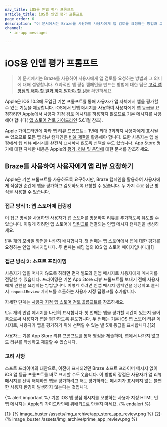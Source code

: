 ```yaml
---
nav_title: iOS용 인앱 평가 프롬프트
article_title: iOS용 인앱 평가 프롬프트
page_order: 6
description: "이 문서에서는 Braze를 사용하여 사용자에게 앱 검토를 요청하는 방법과 그 의미에 대해 설명합니다."
channel:
  - in-app messages

---
```


# iOS용 인앱 평가 프롬프트

> 이 문서에서는 Braze를 사용하여 사용자에게 앱 검토를 요청하는 방법과 그 의미에 대해 설명합니다. 효과적인 앱 평점 캠페인을 만드는 방법에 대한 팁은 [고객 앱 평점의 해야 할 일과 하지 말아야 할 일을](https://www.braze.com/resources/articles/the-dos-and-donts-of-customer-app-ratings) 확인하세요.

Apple은 iOS 10.3에 도입된 기본 프롬프트를 통해 사용자가 앱 자체에서 앱을 평가할 수 있는 기능을 제공합니다. iOS에서 인앱 메시지를 사용하여 사용자에게 앱 등급을 요청하려면 Apple에서 사용자 지정 검토 메시지를 허용하지 않으므로 기본 메시지를 사용해야 합니다( [앱 스토어 검토 가이드라인](https://developer.apple.com/app-store/review/guidelines/#code-of-conduct) 5.6.1절 참조).

Apple 가이드라인에 따라 앱 리뷰 프롬프트는 1년에 최대 3회까지 사용자에게 표시될 수 있으므로 모든 앱 리뷰 캠페인은 [비율 제한을]({{site.baseurl}}/user_guide/engagement_tools/campaigns/building_campaigns/rate-limiting/) 활용해야 합니다. 또한 사용자는 앱 설정에서 앱 리뷰 메시지를 완전히 표시하지 않도록 선택할 수도 있습니다. App Store 평가에 대한 자세한 내용은 Apple의 [평가, 리뷰 및 응답에](https://developer.apple.com/app-store/ratings-and-reviews/) 대한 문서를 참조하세요.

## Braze를 사용하여 사용자에게 앱 리뷰 요청하기

Apple은 기본 프롬프트를 사용하도록 요구하지만, Braze 캠페인을 활용하여 사용자에게 적절한 순간에 앱을 평가하고 검토하도록 요청할 수 있습니다. 두 가지 주요 접근 방식을 사용할 수 있습니다.

### 접근 방식 1: 앱 스토어에 딥링킹

이 접근 방식을 사용하면 사용자가 앱 스토어를 방문하여 리뷰를 추가하도록 유도할 수 있습니다. 이렇게 하려면 앱 스토어에 [딥링크로]({{site.baseurl}}/user_guide/personalization_and_dynamic_content/deep_linking_to_in-app_content/) 연결되는 인앱 메시지 캠페인을 생성하세요.

![두 개의 모바일 화면을 나란히 배치합니다. 첫 번째는 앱 스토어에서 앱에 대한 평가를 요청하는 인앱 메시지입니다. 두 번째는 해당 앱의 iOS 앱 스토어 페이지입니다.][1]

### 접근 방식 2: 소프트 프라이밍

사용자가 앱을 떠나지 않도록 하려면 먼저 별도의 인앱 메시지로 사용자에게 메시지를 전달할 수 있습니다. 프라이밍은 기본 App Store 리뷰 프롬프트를 보내기 전에 사용자에게 권한을 요청하는 방법입니다. 이렇게 하려면 인앱 메시지 캠페인을 생성하고 클릭 시 `requestReview` 메서드를 호출하는 사용자 지정 딥링크를 추가합니다. 

자세한 단계는 [사용자 지정 앱 스토어 검토 프롬프트를]({{site.baseurl}}/developer_guide/platform_integration_guides/swift/in-app_messaging/customization/custom_app_store_review_prompt/) 참조하세요.

![두 개의 인앱 메시지를 나란히 표시합니다. 첫 번째는 앱을 평가할 시간이 있는지 물어봄으로써 사용자가 앱을 평가하도록 유도합니다. 두 번째는 기본 iOS 앱 스토어 리뷰 메시지로, 사용자가 앱을 평가하기 위해 선택할 수 있는 별 5개 등급을 표시합니다.][2]

사용자는 기본 App Store 리뷰 프롬프트를 통해 평점을 제출하며, 앱에서 나가지 않고도 리뷰를 작성하고 제출할 수 있습니다.

### 고려 사항

소프트 프라이머의 대안으로, 이전에 표시되었던 Braze 소프트 프라이머 메시지 없이 iOS 앱 등급 프롬프트를 바로 표시할 수도 있습니다. 이 방법의 장점은 사용자가 앱 리뷰 메시지를 선택 해제하면 앱을 평가하려고 해도 평가하라는 메시지가 표시되지 않는 불편한 사용자 환경이 발생하지 않는다는 것입니다.

{% alert important %}
기본 iOS 앱 평점 메시지를 모방하는 사용자 지정 HTML 인앱 메시지는 Apple의 가이드라인에 위배되므로 만들지 마세요.
{% endalert %}

[1]: {% image_buster /assets/img_archive/app_store_app_review.png %}
[2]: {% image_buster /assets/img_archive/prime_app_review.png %}